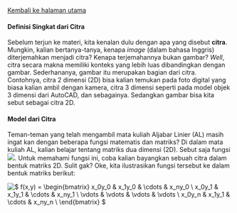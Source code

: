 [Kembali ke halaman utama](../README.md)

#### Definisi Singkat dari Citra
Sebelum terjun ke materi, kita kenalan dulu dengan apa yang disebut **citra**. Mungkin, kalian bertanya-tanya, kenapa *image* (dalam bahasa Inggris) diterjemahkan menjadi citra? Kenapa terjemahannya bukan gambar? *Well*, citra secara makna memiliki konteks yang lebih luas dibandingkan dengan gambar. Sederhananya, gambar itu merupakan bagian dari citra. Contohnya, citra 2 dimensi (2D) bisa kalian temukan pada foto digital yang biasa kalian ambil dengan kamera, citra 3 dimensi seperti pada model objek 3 dimensi dari AutoCAD, dan sebagainya. Sedangkan gambar bisa kita sebut sebagai citra 2D. 

#### Model dari Citra
Teman-teman yang telah mengambil mata kuliah Aljabar Linier (AL) masih ingat kan dengan beberapa fungsi matematis dan matriks? Di dalam mata kuliah AL, kalian belajar tentang matriks dua dimensi (2D). Sebut saja fungsi <img src="https://render.githubusercontent.com/render/math?math=f(x,y)">. Untuk memahami fungsi ini, coba kalian bayangkan sebuah citra dalam bentuk matriks 2D. Sulit gak? Oke, kita ilustrasikan fungsi tersebut ke dalam bentuk matriks berikut:  

![$ f(x,y) =  \begin{bmatrix} x_0y_0 & x_1y_0 & \cdots & x_ny_0 \\  x_0y_1 & x_1y_1 & \cdots & x_ny_1 \\ \vdots & \vdots & \vdots & \vdots \\ x_0y_n & x_1y_1 & \cdots & x_ny_n \\ \end{bmatrix} $](https://render.githubusercontent.com/render/math?math=%24%20f(x%2Cy)%20%3D%20%20%5Cbegin%7Bbmatrix%7D%20x_0y_0%20%26%20x_1y_0%20%26%20%5Ccdots%20%26%20x_ny_0%20%5C%5C%20%20x_0y_1%20%26%20x_1y_1%20%26%20%5Ccdots%20%26%20x_ny_1%20%5C%5C%20%5Cvdots%20%26%20%5Cvdots%20%26%20%5Cvdots%20%26%20%5Cvdots%20%5C%5C%20x_0y_n%20%26%20x_1y_1%20%26%20%5Ccdots%20%26%20x_ny_n%20%5C%5C%20%5Cend%7Bbmatrix%7D%20%24) 

